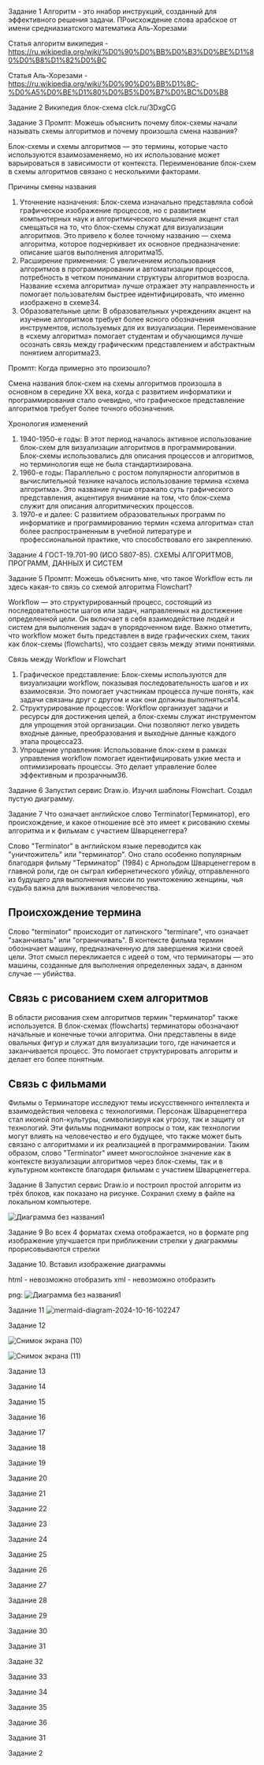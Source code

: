 
Задание 1
Алгоритм - это ннабор инструкций, созданный для эффективного решения задачи. ПРоисхождение слова арабское от имени средниазиатского математика Аль-Хорезами

Статья алгоритм википедия - https://ru.wikipedia.org/wiki/%D0%90%D0%BB%D0%B3%D0%BE%D1%80%D0%B8%D1%82%D0%BC

Статья Аль-Хорезами - https://ru.wikipedia.org/wiki/%D0%90%D0%BB%D1%8C-%D0%A5%D0%BE%D1%80%D0%B5%D0%B7%D0%BC%D0%B8

Задание 2
Википедия блок-схема clck.ru/3DxgCG


Задание 3
Промпт: Можешь  объяснить почему блок-схемы начали называть схемы алгоритмов и почему произошла смена названия?

Блок-схемы и схемы алгоритмов — это термины, которые часто используются взаимозаменяемо, но их использование может варьироваться в зависимости от контекста. Переименование блок-схем в схемы алгоритмов связано с несколькими факторами.


Причины смены названия

1. Уточнение назначения: Блок-схема изначально представляла собой графическое изображение процессов, но с развитием компьютерных наук и алгоритмического мышления акцент стал смещаться на то, что блок-схемы служат для визуализации алгоритмов. Это привело к более точному названию — схема алгоритма, которое подчеркивает их основное предназначение: описание шагов выполнения алгоритма15.
2. Расширение применения: С увеличением использования алгоритмов в программировании и автоматизации процессов, потребность в четком понимании структуры алгоритмов возросла. Название «схема алгоритма» лучше отражает эту направленность и помогает пользователям быстрее идентифицировать, что именно изображено в схеме34.
3. Образовательные цели: В образовательных учреждениях акцент на изучение алгоритмов требует более ясного обозначения инструментов, используемых для их визуализации. Переименование в «схему алгоритма» помогает студентам и обучающимся лучше осознать связь между графическим представлением и абстрактным понятием алгоритма23.

Промпт: Когда примерно это произошло?

Смена названия блок-схем на схемы алгоритмов произошла в основном в середине XX века, когда с развитием информатики и программирования стало очевидно, что графическое представление алгоритмов требует более точного обозначения.


Хронология изменений

1. 1940-1950-е годы: В этот период началось активное использование блок-схем для визуализации алгоритмов в программировании. Блок-схемы использовались для описания процессов и алгоритмов, но терминология еще не была стандартизирована.
2. 1960-е годы: Параллельно с ростом популярности алгоритмов в вычислительной технике началось использование термина «схема алгоритма». Это название лучше отражало суть графического представления, акцентируя внимание на том, что блок-схема служит для описания алгоритмических процессов.
3. 1970-е и далее: С развитием образовательных программ по информатике и программированию термин «схема алгоритма» стал более распространенным в учебной литературе и профессиональной практике, что способствовало его закреплению.

Задание 4
ГОСТ-19.701-90 (ИСО 5807-85). СХЕМЫ АЛГОРИТМОВ, ПРОГРАММ, ДАННЫХ И СИСТЕМ 

Задание 5
Промпт: Можешь объяснить мне, что такое Workflow есть ли здесь какая-то связь со схемой алгоритма Flowchart?

Workflow — это структурированный процесс, состоящий из последовательности шагов или задач, направленных на достижение определенной цели. Он включает в себя взаимодействие людей и систем для выполнения задач в упорядоченном виде. Важно отметить, что workflow может быть представлен в виде графических схем, таких как блок-схемы (flowcharts), что создает связь между этими понятиями.

Связь между Workflow и Flowchart
1. Графическое представление: Блок-схемы используются для визуализации workflow, показывая последовательность шагов и их взаимосвязи. Это помогает участникам процесса лучше понять, как задачи связаны друг с другом и как они должны выполняться14.
2. Структурирование процессов: Workflow организует задачи и ресурсы для достижения целей, а блок-схемы служат инструментом для упрощения этой организации. Они позволяют легко увидеть входные данные, преобразования и выходные данные каждого этапа процесса23.
3. Упрощение управления: Использование блок-схем в рамках управления workflow помогает идентифицировать узкие места и оптимизировать процессы. Это делает управление более эффективным и прозрачным36.


Задание 6
Запустил сервис Draw.io. Изучил шаблоны Flowchart. Создал пустую диаграмму.

Задание 7
Что означает английское слово Terminator(Терминатор), его происхождение, и какое отношение всё это имеет к рисованию схемы алгоритма и к фильмам с участием Шварценеггера?

Слово "Terminator" в английском языке переводится как "уничтожитель" или "терминатор". Оно стало особенно популярным благодаря фильму "Терминатор" (1984) с Арнольдом Шварценеггером в главной роли, где он сыграл кибернетического убийцу, отправленного из будущего для выполнения миссии по уничтожению женщины, чья судьба важна для выживания человечества.

## Происхождение термина
Слово "terminator" происходит от латинского "terminare", что означает "заканчивать" или "ограничивать". В контексте фильма термин обозначает машину, предназначенную для завершения жизни своей цели. Этот смысл перекликается с идеей о том, что терминаторы — это машины, созданные для выполнения определенных задач, в данном случае — убийства.

## Связь с рисованием схем алгоритмов
В области рисования схем алгоритмов термин "терминатор" также используется. В блок-схемах (flowcharts) терминаторы обозначают начальные и конечные точки алгоритма. Они представлены в виде овальных фигур и служат для визуализации того, где начинается и заканчивается процесс. Это помогает структурировать алгоритм и делает его более понятным.

## Связь с фильмами
Фильмы о Терминаторе исследуют темы искусственного интеллекта и взаимодействия человека с технологиями. Персонаж Шварценеггера стал иконой поп-культуры, символизируя как угрозу, так и защиту от технологий. Эти фильмы поднимают вопросы о том, как технологии могут влиять на человечество и его будущее, что также может быть связано с алгоритмами и их реализацией в программировании.
Таким образом, слово "Terminator" имеет многослойное значение как в контексте визуализации алгоритмов через блок-схемы, так и в культурном контексте благодаря фильмам с участием Шварценеггера.

Задание 8
Запустил сервис Draw.io и построил простой алгоритм из трёх блоков, как показано на рисунке. Сохранил схему в файле на локальном компьютере.

![Диаграмма без названия1](https://github.com/user-attachments/assets/cd49e916-4163-4a38-a268-83780806daf5)



Задание 9 
Во всех 4 форматах схема отображается, но в формате png изображение улучшается при приближении стрелки у диагракммы прорисовываются стрелки


Задание 10. Вставил изображение диаграммы

html - невозможно отобразить
xml - невозможно отобразить

png:
![Диаграмма без названия1](https://github.com/user-attachments/assets/f52943f6-3af9-4c4a-b9c9-5952e1d35706)



Задание 11
![mermaid-diagram-2024-10-16-102247](https://github.com/user-attachments/assets/3f1ad3e0-054a-48a8-960c-121736a66a57)

Задание 12

![Снимок экрана (10)](https://github.com/user-attachments/assets/94becabc-8ad7-4228-8bbf-45e22c58dfcb)

![Снимок экрана (11)](https://github.com/user-attachments/assets/789cf977-6e48-4f1d-99ce-d00f9db815ba)


Задание 13



Задание 14

Задание 15


Задание 16

Задание 17


Задание 18


Задание 19


Задание 20


Задание 21


Задание 22 


Задание 23



Задание 24


Задание 25


Задание 26



Задание 27 

Задание 28


Задание 29


Задание 30


Задание 31

Задане 32


Задание 33


Задание 34


Задание 35


Задание 36



Задание 31


Задание 2
